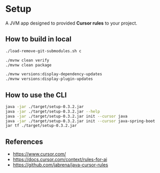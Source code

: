 # Setup

A JVM app designed to provided **Cursor rules** to your project.

## How to build in local

```bash
./load-remove-git-submodules.sh c

./mvnw clean verify
./mvnw clean package

./mvnw versions:display-dependency-updates
./mvnw versions:display-plugin-updates
```

## How to use the CLI

```bash
java -jar ./target/setup-0.3.2.jar
java -jar ./target/setup-0.3.2.jar --help
java -jar ./target/setup-0.3.2.jar init --cursor java
java -jar ./target/setup-0.3.2.jar init --cursor java-spring-boot
jar tf ./target/setup-0.3.2.jar
```

## References

- https://www.cursor.com/
- https://docs.cursor.com/context/rules-for-ai
- https://github.com/jabrena/java-cursor-rules
